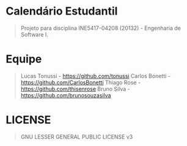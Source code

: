 Calendário Estudantil
========

> Projeto para disciplina INE5417-04208 (20132) - Engenharia de Software I.

Equipe
========

> Lucas Tonussi - https://github.com/tonussi
> Carlos Bonetti - https://github.com/CarlosBonetti
> Thiago Rose - https://github.com/thisenrose
> Bruno Silva - https://github.com/brunosouzasilva

LICENSE
========

> GNU LESSER GENERAL PUBLIC LICENSE v3

